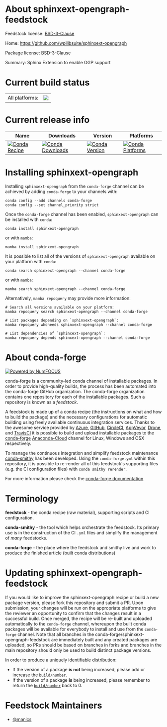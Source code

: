 About sphinxext-opengraph-feedstock
===================================

Feedstock license: [BSD-3-Clause](https://github.com/conda-forge/sphinxext-opengraph-feedstock/blob/main/LICENSE.txt)

Home: https://github.com/wpilibsuite/sphinxext-opengraph

Package license: BSD-3-Clause

Summary: Sphinx Extension to enable OGP support

Current build status
====================


<table><tr><td>All platforms:</td>
    <td>
      <a href="https://dev.azure.com/conda-forge/feedstock-builds/_build/latest?definitionId=17672&branchName=main">
        <img src="https://dev.azure.com/conda-forge/feedstock-builds/_apis/build/status/sphinxext-opengraph-feedstock?branchName=main">
      </a>
    </td>
  </tr>
</table>

Current release info
====================

| Name | Downloads | Version | Platforms |
| --- | --- | --- | --- |
| [![Conda Recipe](https://img.shields.io/badge/recipe-sphinxext--opengraph-green.svg)](https://anaconda.org/conda-forge/sphinxext-opengraph) | [![Conda Downloads](https://img.shields.io/conda/dn/conda-forge/sphinxext-opengraph.svg)](https://anaconda.org/conda-forge/sphinxext-opengraph) | [![Conda Version](https://img.shields.io/conda/vn/conda-forge/sphinxext-opengraph.svg)](https://anaconda.org/conda-forge/sphinxext-opengraph) | [![Conda Platforms](https://img.shields.io/conda/pn/conda-forge/sphinxext-opengraph.svg)](https://anaconda.org/conda-forge/sphinxext-opengraph) |

Installing sphinxext-opengraph
==============================

Installing `sphinxext-opengraph` from the `conda-forge` channel can be achieved by adding `conda-forge` to your channels with:

```
conda config --add channels conda-forge
conda config --set channel_priority strict
```

Once the `conda-forge` channel has been enabled, `sphinxext-opengraph` can be installed with `conda`:

```
conda install sphinxext-opengraph
```

or with `mamba`:

```
mamba install sphinxext-opengraph
```

It is possible to list all of the versions of `sphinxext-opengraph` available on your platform with `conda`:

```
conda search sphinxext-opengraph --channel conda-forge
```

or with `mamba`:

```
mamba search sphinxext-opengraph --channel conda-forge
```

Alternatively, `mamba repoquery` may provide more information:

```
# Search all versions available on your platform:
mamba repoquery search sphinxext-opengraph --channel conda-forge

# List packages depending on `sphinxext-opengraph`:
mamba repoquery whoneeds sphinxext-opengraph --channel conda-forge

# List dependencies of `sphinxext-opengraph`:
mamba repoquery depends sphinxext-opengraph --channel conda-forge
```


About conda-forge
=================

[![Powered by
NumFOCUS](https://img.shields.io/badge/powered%20by-NumFOCUS-orange.svg?style=flat&colorA=E1523D&colorB=007D8A)](https://numfocus.org)

conda-forge is a community-led conda channel of installable packages.
In order to provide high-quality builds, the process has been automated into the
conda-forge GitHub organization. The conda-forge organization contains one repository
for each of the installable packages. Such a repository is known as a *feedstock*.

A feedstock is made up of a conda recipe (the instructions on what and how to build
the package) and the necessary configurations for automatic building using freely
available continuous integration services. Thanks to the awesome service provided by
[Azure](https://azure.microsoft.com/en-us/services/devops/), [GitHub](https://github.com/),
[CircleCI](https://circleci.com/), [AppVeyor](https://www.appveyor.com/),
[Drone](https://cloud.drone.io/welcome), and [TravisCI](https://travis-ci.com/)
it is possible to build and upload installable packages to the
[conda-forge](https://anaconda.org/conda-forge) [Anaconda-Cloud](https://anaconda.org/)
channel for Linux, Windows and OSX respectively.

To manage the continuous integration and simplify feedstock maintenance
[conda-smithy](https://github.com/conda-forge/conda-smithy) has been developed.
Using the ``conda-forge.yml`` within this repository, it is possible to re-render all of
this feedstock's supporting files (e.g. the CI configuration files) with ``conda smithy rerender``.

For more information please check the [conda-forge documentation](https://conda-forge.org/docs/).

Terminology
===========

**feedstock** - the conda recipe (raw material), supporting scripts and CI configuration.

**conda-smithy** - the tool which helps orchestrate the feedstock.
                   Its primary use is in the construction of the CI ``.yml`` files
                   and simplify the management of *many* feedstocks.

**conda-forge** - the place where the feedstock and smithy live and work to
                  produce the finished article (built conda distributions)


Updating sphinxext-opengraph-feedstock
======================================

If you would like to improve the sphinxext-opengraph recipe or build a new
package version, please fork this repository and submit a PR. Upon submission,
your changes will be run on the appropriate platforms to give the reviewer an
opportunity to confirm that the changes result in a successful build. Once
merged, the recipe will be re-built and uploaded automatically to the
`conda-forge` channel, whereupon the built conda packages will be available for
everybody to install and use from the `conda-forge` channel.
Note that all branches in the conda-forge/sphinxext-opengraph-feedstock are
immediately built and any created packages are uploaded, so PRs should be based
on branches in forks and branches in the main repository should only be used to
build distinct package versions.

In order to produce a uniquely identifiable distribution:
 * If the version of a package **is not** being increased, please add or increase
   the [``build/number``](https://docs.conda.io/projects/conda-build/en/latest/resources/define-metadata.html#build-number-and-string).
 * If the version of a package **is** being increased, please remember to return
   the [``build/number``](https://docs.conda.io/projects/conda-build/en/latest/resources/define-metadata.html#build-number-and-string)
   back to 0.

Feedstock Maintainers
=====================

* [@manics](https://github.com/manics/)

